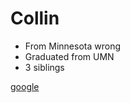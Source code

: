 # Collin

- From Minnesota wrong
- Graduated from UMN
- 3 siblings

[google](https://www.google.com/)

